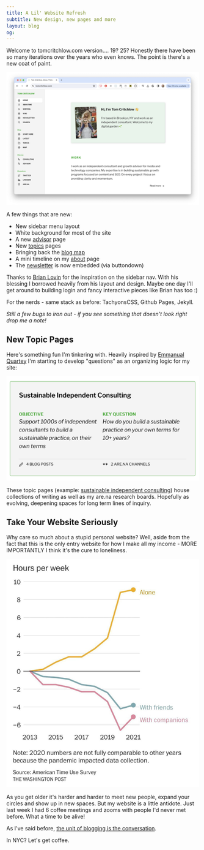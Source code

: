 ```yaml
---
title: A Lil' Website Refresh
subtitle: New design, new pages and more
layout: blog
og: 
---
```


Welcome to tomcritchlow.com version.... 19? 25? Honestly there have been so many iterations over the years who even knows. The point is there's a new coat of paint.

![](/images/2024-03-20-09-49-17.png)

A few things that are new:

* New sidebar menu layout
* White background for most of the site
* A new [advisor](/advisor) page
* New [topics](/topics) pages
* Bringing back the [blog map](https://tomcritchlow.com/map/)
* A mini timeline on my [about](/about/) page
* The [newsletter](/newsletter) is now embedded (via buttondown)

Thanks to [Brian Lovin](https://brianlovin.com/) for the inspiration on the sidebar nav. With his blessing I borrowed heavily from his layout and design. Maybe one day I'll get around to building login and fancy interactive pieces like Brian has too :)

For the nerds - same stack as before: TachyonsCSS, Github Pages, Jekyll.

*Still a few bugs to iron out - if you see something that doesn't look right drop me a note!*

## New Topic Pages

Here's something fun I'm tinkering with. Heavily inspired by [Emmanual Quartey](https://www.quartey.com/questions) I'm starting to develop "questions" as an organizing logic for my site:

![](/images/2024-03-20-09-58-17.png)

These topic pages (example: [sustainable independent consulting](https://tomcritchlow.com/topics/indie-consulting/)) house collections of writing as well as my are.na research boards. Hopefully as evolving, deepening spaces for long term lines of inquiry.

## Take Your Website Seriously

Why care so much about a stupid personal website? Well, aside from the fact that this is the only entry website for how I make all my income - MORE IMPORTANTLY I think it's the cure to loneliness.

![](/images/2024-03-20-10-04-46.png)

As you get older it's harder and harder to meet new people, expand your circles and show up in new spaces. But my website is a little antidote. Just last week I had 6 coffee meetings and zooms with people I'd never met before. What a time to be alive!

As I've said before, [the unit of blogging is the conversation](https://tomcritchlow.com/2023/02/10/riffs/).

In NYC? Let's get coffee.



